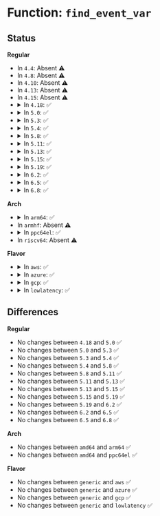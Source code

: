 # Function: <code>find_event_var</code>

## Status
<b>Regular</b>
<ul>
<li>
In <code>4.4</code>: Absent ⚠️
</li>
<li>
In <code>4.8</code>: Absent ⚠️
</li>
<li>
In <code>4.10</code>: Absent ⚠️
</li>
<li>
In <code>4.13</code>: Absent ⚠️
</li>
<li>
In <code>4.15</code>: Absent ⚠️
</li>
<li>
<details>
<summary>In <code>4.18</code>: ✅</summary>

```c
struct hist_field *find_event_var(struct hist_trigger_data *hist_data, char *system, char *event_name, char *var_name);
```

**Collision:** Unique Static

**Inline:** No

**Transformation:** False

**Instances:**

```
In kernel/trace/trace_events_hist.c (ffffffff8119f430)
Location: kernel/trace/trace_events_hist.c:1584
Inline: False
Direct callers:
  - kernel/trace/trace_events_hist.c:find_synthetic_field_var
  - kernel/trace/trace_events_hist.c:parse_atom
```
**Symbols:**

```
ffffffff8119f430-ffffffff8119f564: find_event_var (STB_LOCAL)
```
</details>
</li>
<li>
<details>
<summary>In <code>5.0</code>: ✅</summary>

```c
struct hist_field *find_event_var(struct hist_trigger_data *hist_data, char *system, char *event_name, char *var_name);
```

**Collision:** Unique Static

**Inline:** No

**Transformation:** False

**Instances:**

```
In kernel/trace/trace_events_hist.c (ffffffff811adb20)
Location: kernel/trace/trace_events_hist.c:1668
Inline: False
Direct callers:
  - kernel/trace/trace_events_hist.c:find_synthetic_field_var
  - kernel/trace/trace_events_hist.c:parse_atom
```
**Symbols:**

```
ffffffff811adb20-ffffffff811adc54: find_event_var (STB_LOCAL)
```
</details>
</li>
<li>
<details>
<summary>In <code>5.3</code>: ✅</summary>

```c
struct hist_field *find_event_var(struct hist_trigger_data *hist_data, char *system, char *event_name, char *var_name);
```

**Collision:** Unique Static

**Inline:** No

**Transformation:** False

**Instances:**

```
In kernel/trace/trace_events_hist.c (ffffffff811bba70)
Location: kernel/trace/trace_events_hist.c:1823
Inline: False
Direct callers:
  - kernel/trace/trace_events_hist.c:trace_action_create
  - kernel/trace/trace_events_hist.c:find_synthetic_field_var
  - kernel/trace/trace_events_hist.c:parse_atom
```
**Symbols:**

```
ffffffff811bba70-ffffffff811bbbac: find_event_var (STB_LOCAL)
```
</details>
</li>
<li>
<details>
<summary>In <code>5.4</code>: ✅</summary>

```c
struct hist_field *find_event_var(struct hist_trigger_data *hist_data, char *system, char *event_name, char *var_name);
```

**Collision:** Unique Static

**Inline:** No

**Transformation:** False

**Instances:**

```
In kernel/trace/trace_events_hist.c (ffffffff811c72c0)
Location: kernel/trace/trace_events_hist.c:1901
Inline: False
Direct callers:
  - kernel/trace/trace_events_hist.c:trace_action_create
  - kernel/trace/trace_events_hist.c:find_synthetic_field_var
  - kernel/trace/trace_events_hist.c:parse_atom
```
**Symbols:**

```
ffffffff811c72c0-ffffffff811c73fc: find_event_var (STB_LOCAL)
```
</details>
</li>
<li>
<details>
<summary>In <code>5.8</code>: ✅</summary>

```c
struct hist_field *find_event_var(struct hist_trigger_data *hist_data, char *system, char *event_name, char *var_name);
```

**Collision:** Unique Static

**Inline:** No

**Transformation:** False

**Instances:**

```
In kernel/trace/trace_events_hist.c (ffffffff811e3d10)
Location: kernel/trace/trace_events_hist.c:992
Inline: False
Direct callers:
  - kernel/trace/trace_events_hist.c:trace_action_create
  - kernel/trace/trace_events_hist.c:find_synthetic_field_var
  - kernel/trace/trace_events_hist.c:parse_atom
```
**Symbols:**

```
ffffffff811e3d10-ffffffff811e3e22: find_event_var (STB_LOCAL)
```
</details>
</li>
<li>
<details>
<summary>In <code>5.11</code>: ✅</summary>

```c
struct hist_field *find_event_var(struct hist_trigger_data *hist_data, char *system, char *event_name, char *var_name);
```

**Collision:** Unique Static

**Inline:** No

**Transformation:** False

**Instances:**

```
In kernel/trace/trace_events_hist.c (ffffffff811e1700)
Location: kernel/trace/trace_events_hist.c:995
Inline: False
Direct callers:
  - kernel/trace/trace_events_hist.c:trace_action_create
  - kernel/trace/trace_events_hist.c:find_synthetic_field_var
  - kernel/trace/trace_events_hist.c:parse_atom
```
**Symbols:**

```
ffffffff811e1700-ffffffff811e1812: find_event_var (STB_LOCAL)
```
</details>
</li>
<li>
<details>
<summary>In <code>5.13</code>: ✅</summary>

```c
struct hist_field *find_event_var(struct hist_trigger_data *hist_data, char *system, char *event_name, char *var_name);
```

**Collision:** Unique Static

**Inline:** No

**Transformation:** False

**Instances:**

```
In kernel/trace/trace_events_hist.c (ffffffff811e3120)
Location: kernel/trace/trace_events_hist.c:1011
Inline: False
Direct callers:
  - kernel/trace/trace_events_hist.c:trace_action_create
  - kernel/trace/trace_events_hist.c:find_synthetic_field_var
  - kernel/trace/trace_events_hist.c:parse_atom
```
**Symbols:**

```
ffffffff811e3120-ffffffff811e337f: find_event_var (STB_LOCAL)
```
</details>
</li>
<li>
<details>
<summary>In <code>5.15</code>: ✅</summary>

```c
struct hist_field *find_event_var(struct hist_trigger_data *hist_data, char *system, char *event_name, char *var_name);
```

**Collision:** Unique Static

**Inline:** No

**Transformation:** False

**Instances:**

```
In kernel/trace/trace_events_hist.c (ffffffff81213190)
Location: kernel/trace/trace_events_hist.c:1035
Inline: False
Direct callers:
  - kernel/trace/trace_events_hist.c:trace_action_create
  - kernel/trace/trace_events_hist.c:find_synthetic_field_var
  - kernel/trace/trace_events_hist.c:parse_atom
```
**Symbols:**

```
ffffffff81213190-ffffffff81213484: find_event_var (STB_LOCAL)
```
</details>
</li>
<li>
<details>
<summary>In <code>5.19</code>: ✅</summary>

```c
struct hist_field *find_event_var(struct hist_trigger_data *hist_data, char *system, char *event_name, char *var_name);
```

**Collision:** Unique Static

**Inline:** No

**Transformation:** False

**Instances:**

```
In kernel/trace/trace_events_hist.c (ffffffff81250540)
Location: kernel/trace/trace_events_hist.c:1209
Inline: False
Direct callers:
  - kernel/trace/trace_events_hist.c:trace_action_create
  - kernel/trace/trace_events_hist.c:find_synthetic_field_var
  - kernel/trace/trace_events_hist.c:parse_atom
```
**Symbols:**

```
ffffffff81250540-ffffffff8125088b: find_event_var (STB_LOCAL)
```
</details>
</li>
<li>
<details>
<summary>In <code>6.2</code>: ✅</summary>

```c
struct hist_field *find_event_var(struct hist_trigger_data *hist_data, char *system, char *event_name, char *var_name);
```

**Collision:** Unique Static

**Inline:** No

**Transformation:** False

**Instances:**

```
In kernel/trace/trace_events_hist.c (ffffffff8129f790)
Location: kernel/trace/trace_events_hist.c:1242
Inline: False
Direct callers:
  - kernel/trace/trace_events_hist.c:trace_action_create
  - kernel/trace/trace_events_hist.c:find_synthetic_field_var
  - kernel/trace/trace_events_hist.c:parse_atom
```
**Symbols:**

```
ffffffff8129f790-ffffffff8129fadb: find_event_var (STB_LOCAL)
```
</details>
</li>
<li>
<details>
<summary>In <code>6.5</code>: ✅</summary>

```c
struct hist_field *find_event_var(struct hist_trigger_data *hist_data, char *system, char *event_name, char *var_name);
```

**Collision:** Unique Static

**Inline:** No

**Transformation:** False

**Instances:**

```
In kernel/trace/trace_events_hist.c (ffffffff812bd7e0)
Location: kernel/trace/trace_events_hist.c:1239
Inline: False
Direct callers:
  - kernel/trace/trace_events_hist.c:trace_action_create
  - kernel/trace/trace_events_hist.c:find_synthetic_field_var
  - kernel/trace/trace_events_hist.c:parse_atom
```
**Symbols:**

```
ffffffff812bd7e0-ffffffff812bdb31: find_event_var (STB_LOCAL)
```
</details>
</li>
<li>
<details>
<summary>In <code>6.8</code>: ✅</summary>

```c
struct hist_field *find_event_var(struct hist_trigger_data *hist_data, char *system, char *event_name, char *var_name);
```

**Collision:** Unique Static

**Inline:** No

**Transformation:** False

**Instances:**

```
In kernel/trace/trace_events_hist.c (ffffffff812d9e10)
Location: kernel/trace/trace_events_hist.c:1232
Inline: False
Direct callers:
  - kernel/trace/trace_events_hist.c:trace_action_create
  - kernel/trace/trace_events_hist.c:find_synthetic_field_var
  - kernel/trace/trace_events_hist.c:parse_atom
```
**Symbols:**

```
ffffffff812d9e10-ffffffff812da161: find_event_var (STB_LOCAL)
```
</details>
</li>
</ul>
<b>Arch</b>
<ul>
<li>
<details>
<summary>In <code>arm64</code>: ✅</summary>

```c
struct hist_field *find_event_var(struct hist_trigger_data *hist_data, char *system, char *event_name, char *var_name);
```

**Collision:** Unique Static

**Inline:** No

**Transformation:** False

**Instances:**

```
In kernel/trace/trace_events_hist.c (ffff8000102475b8)
Location: kernel/trace/trace_events_hist.c:1901
Inline: False
Direct callers:
  - kernel/trace/trace_events_hist.c:trace_action_create
  - kernel/trace/trace_events_hist.c:find_synthetic_field_var
  - kernel/trace/trace_events_hist.c:parse_atom
```
**Symbols:**

```
ffff8000102475b8-ffff800010247714: find_event_var (STB_LOCAL)
```
</details>
</li>
<li>
In <code>armhf</code>: Absent ⚠️
</li>
<li>
<details>
<summary>In <code>ppc64el</code>: ✅</summary>

```c
struct hist_field *find_event_var(struct hist_trigger_data *hist_data, char *system, char *event_name, char *var_name);
```

**Collision:** Unique Static

**Inline:** No

**Transformation:** False

**Instances:**

```
In kernel/trace/trace_events_hist.c (c0000000002dcb10)
Location: kernel/trace/trace_events_hist.c:1901
Inline: False
Direct callers:
  - kernel/trace/trace_events_hist.c:trace_action_create
  - kernel/trace/trace_events_hist.c:find_synthetic_field_var
  - kernel/trace/trace_events_hist.c:parse_atom
```
**Symbols:**

```
c0000000002dcb10-c0000000002dcd64: find_event_var (STB_LOCAL)
```
</details>
</li>
<li>
In <code>riscv64</code>: Absent ⚠️
</li>
</ul>
<b>Flavor</b>
<ul>
<li>
<details>
<summary>In <code>aws</code>: ✅</summary>

```c
struct hist_field *find_event_var(struct hist_trigger_data *hist_data, char *system, char *event_name, char *var_name);
```

**Collision:** Unique Static

**Inline:** No

**Transformation:** False

**Instances:**

```
In kernel/trace/trace_events_hist.c (ffffffff811bf8e0)
Location: kernel/trace/trace_events_hist.c:1901
Inline: False
Direct callers:
  - kernel/trace/trace_events_hist.c:trace_action_create
  - kernel/trace/trace_events_hist.c:find_synthetic_field_var
  - kernel/trace/trace_events_hist.c:parse_atom
```
**Symbols:**

```
ffffffff811bf8e0-ffffffff811bfa1c: find_event_var (STB_LOCAL)
```
</details>
</li>
<li>
<details>
<summary>In <code>azure</code>: ✅</summary>

```c
struct hist_field *find_event_var(struct hist_trigger_data *hist_data, char *system, char *event_name, char *var_name);
```

**Collision:** Unique Static

**Inline:** No

**Transformation:** False

**Instances:**

```
In kernel/trace/trace_events_hist.c (ffffffff811b26c0)
Location: kernel/trace/trace_events_hist.c:1901
Inline: False
Direct callers:
  - kernel/trace/trace_events_hist.c:trace_action_create
  - kernel/trace/trace_events_hist.c:find_synthetic_field_var
  - kernel/trace/trace_events_hist.c:parse_atom
```
**Symbols:**

```
ffffffff811b26c0-ffffffff811b27fc: find_event_var (STB_LOCAL)
```
</details>
</li>
<li>
<details>
<summary>In <code>gcp</code>: ✅</summary>

```c
struct hist_field *find_event_var(struct hist_trigger_data *hist_data, char *system, char *event_name, char *var_name);
```

**Collision:** Unique Static

**Inline:** No

**Transformation:** False

**Instances:**

```
In kernel/trace/trace_events_hist.c (ffffffff811bd6b0)
Location: kernel/trace/trace_events_hist.c:1901
Inline: False
Direct callers:
  - kernel/trace/trace_events_hist.c:trace_action_create
  - kernel/trace/trace_events_hist.c:find_synthetic_field_var
  - kernel/trace/trace_events_hist.c:parse_atom
```
**Symbols:**

```
ffffffff811bd6b0-ffffffff811bd7ec: find_event_var (STB_LOCAL)
```
</details>
</li>
<li>
<details>
<summary>In <code>lowlatency</code>: ✅</summary>

```c
struct hist_field *find_event_var(struct hist_trigger_data *hist_data, char *system, char *event_name, char *var_name);
```

**Collision:** Unique Static

**Inline:** No

**Transformation:** False

**Instances:**

```
In kernel/trace/trace_events_hist.c (ffffffff811cb750)
Location: kernel/trace/trace_events_hist.c:1901
Inline: False
Direct callers:
  - kernel/trace/trace_events_hist.c:trace_action_create
  - kernel/trace/trace_events_hist.c:find_synthetic_field_var
  - kernel/trace/trace_events_hist.c:parse_atom
```
**Symbols:**

```
ffffffff811cb750-ffffffff811cb88c: find_event_var (STB_LOCAL)
```
</details>
</li>
</ul>

## Differences
<b>Regular</b>
<ul>
<li>
No changes between <code>4.18</code> and <code>5.0</code> ✅
</li>
<li>
No changes between <code>5.0</code> and <code>5.3</code> ✅
</li>
<li>
No changes between <code>5.3</code> and <code>5.4</code> ✅
</li>
<li>
No changes between <code>5.4</code> and <code>5.8</code> ✅
</li>
<li>
No changes between <code>5.8</code> and <code>5.11</code> ✅
</li>
<li>
No changes between <code>5.11</code> and <code>5.13</code> ✅
</li>
<li>
No changes between <code>5.13</code> and <code>5.15</code> ✅
</li>
<li>
No changes between <code>5.15</code> and <code>5.19</code> ✅
</li>
<li>
No changes between <code>5.19</code> and <code>6.2</code> ✅
</li>
<li>
No changes between <code>6.2</code> and <code>6.5</code> ✅
</li>
<li>
No changes between <code>6.5</code> and <code>6.8</code> ✅
</li>
</ul>
<b>Arch</b>
<ul>
<li>
No changes between <code>amd64</code> and <code>arm64</code> ✅
</li>
<li>
No changes between <code>amd64</code> and <code>ppc64el</code> ✅
</li>
</ul>
<b>Flavor</b>
<ul>
<li>
No changes between <code>generic</code> and <code>aws</code> ✅
</li>
<li>
No changes between <code>generic</code> and <code>azure</code> ✅
</li>
<li>
No changes between <code>generic</code> and <code>gcp</code> ✅
</li>
<li>
No changes between <code>generic</code> and <code>lowlatency</code> ✅
</li>
</ul>
